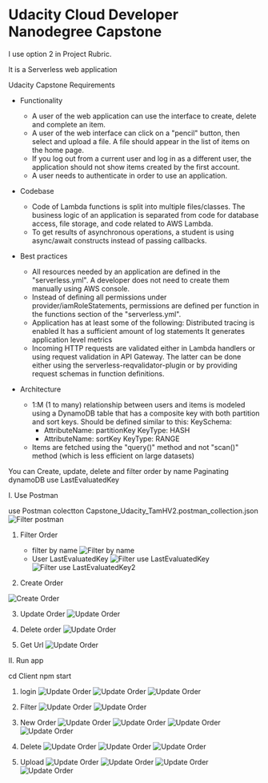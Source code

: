 # Udacity Cloud Developer Nanodegree Capstone

I use option 2 in Project Rubric.

It is a Serverless web application

Udacity Capstone Requirements

 - Functionality
    + A user of the web application can use the interface to create, delete and complete an item.
    + A user of the web interface can click on a "pencil" button, then select and upload a file. A file should appear in the list of items on the home page.
    + If you log out from a current user and log in as a different user, the application should not show items created by the first account.
    + A user needs to authenticate in order to use an application.

- Codebase
    + Code of Lambda functions is split into multiple files/classes. The business logic of an application is separated from code for database access, file storage, and code related to AWS Lambda.
    + To get results of asynchronous operations, a student is using async/await constructs instead of passing callbacks.

- Best practices
    + All resources needed by an application are defined in the "serverless.yml". A developer does not need to create them manually using AWS console.
    + Instead of defining all permissions under provider/iamRoleStatements, permissions are defined per function in the functions section of the "serverless.yml".
    + Application has at least some of the following:
        Distributed tracing is enabled
        It has a sufficient amount of log statements
        It generates application level metrics
    + Incoming HTTP requests are validated either in Lambda handlers or using request validation in API Gateway. The latter can be done either using the serverless-reqvalidator-plugin or by providing request schemas in function definitions.

- Architecture
    + 1:M (1 to many) relationship between users and items is modeled using a DynamoDB table that has a composite key with both partition and sort keys. Should be defined similar to this:
        KeySchema:
      - AttributeName: partitionKey
        KeyType: HASH
      - AttributeName: sortKey
        KeyType: RANGE
    + Items are fetched using the "query()" method and not "scan()" method (which is less efficient on large datasets)

You can Create, update, delete and filter order by name
Paginating  dynamoDB use LastEvaluatedKey 



I. Use Postman

use Postman colectton Capstone_Udacity_TamHV2.postman_collection.json
![Filter postman](Images/postman.png)

1. Filter Order
    - filter by name
![Filter by name](Images/filterByName.png)
    - User LastEvaluatedKey
![Filter use LastEvaluatedKey](Images/Filter1.png)
![Filter use LastEvaluatedKey2](Images/Filter2.png)

2. Create Order

![Create Order](Images/CreateOrder.png)

3. Update Order
![Update Order](Images/update.png)

4. Delete order
![Update Order](Images/Delete.png)

5. Get Url
![Update Order](Images/GetUploadUrl.png)

II. Run app

cd Client
npm start
1. login
![Update Order](Images/App1.png)
![Update Order](Images/App2.png)
![Update Order](Images/App3.png)
2. Filter
![Update Order](Images/App4.png)
![Update Order](Images/App5.png)
3. New Order
![Update Order](Images/NewOrder1.png)
![Update Order](Images/NewOrder2.png)
![Update Order](Images/App6.png)
![Update Order](Images/App7.png)
4. Delete
![Update Order](Images/App8.png)
![Update Order](Images/App9.png)
![Update Order](Images/App10.png)

5. Upload
![Update Order](Images/App11.png)
![Update Order](Images/App12.png)
![Update Order](Images/App13.png)
![Update Order](Images/App14.png)